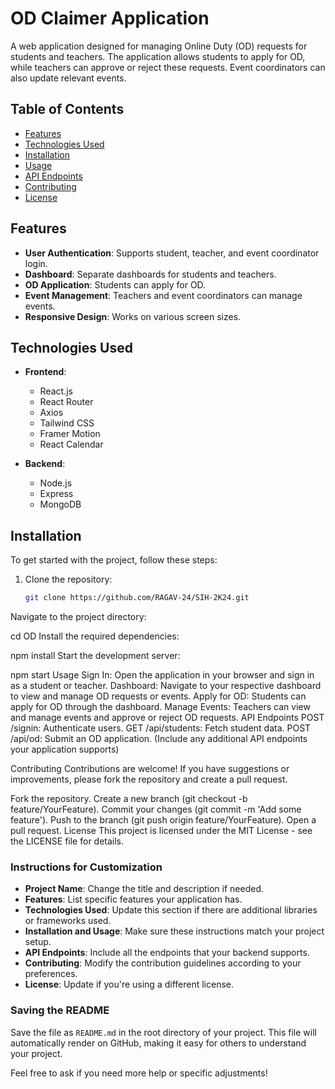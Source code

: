 # OD Claimer Application

A web application designed for managing Online Duty (OD) requests for students and teachers. The application allows students to apply for OD, while teachers can approve or reject these requests. Event coordinators can also update relevant events.

## Table of Contents

- [Features](#features)
- [Technologies Used](#technologies-used)
- [Installation](#installation)
- [Usage](#usage)
- [API Endpoints](#api-endpoints)
- [Contributing](#contributing)
- [License](#license)

## Features

- **User Authentication**: Supports student, teacher, and event coordinator login.
- **Dashboard**: Separate dashboards for students and teachers.
- **OD Application**: Students can apply for OD.
- **Event Management**: Teachers and event coordinators can manage events.
- **Responsive Design**: Works on various screen sizes.

## Technologies Used

- **Frontend**: 
  - React.js
  - React Router
  - Axios
  - Tailwind CSS
  - Framer Motion
  - React Calendar

- **Backend**:
  - Node.js
  - Express
  - MongoDB

## Installation

To get started with the project, follow these steps:

1. Clone the repository:

   ```bash
   git clone https://github.com/RAGAV-24/SIH-2K24.git
Navigate to the project directory:


cd OD
Install the required dependencies:

npm install
Start the development server:

npm start
Usage
Sign In: Open the application in your browser and sign in as a student or teacher.
Dashboard: Navigate to your respective dashboard to view and manage OD requests or events.
Apply for OD: Students can apply for OD through the dashboard.
Manage Events: Teachers can view and manage events and approve or reject OD requests.
API Endpoints
POST /signin: Authenticate users.
GET /api/students: Fetch student data.
POST /api/od: Submit an OD application.
(Include any additional API endpoints your application supports)

Contributing
Contributions are welcome! If you have suggestions or improvements, please fork the repository and create a pull request.

Fork the repository.
Create a new branch (git checkout -b feature/YourFeature).
Commit your changes (git commit -m 'Add some feature').
Push to the branch (git push origin feature/YourFeature).
Open a pull request.
License
This project is licensed under the MIT License - see the LICENSE file for details.


### Instructions for Customization

- **Project Name**: Change the title and description if needed.
- **Features**: List specific features your application has.
- **Technologies Used**: Update this section if there are additional libraries or frameworks used.
- **Installation and Usage**: Make sure these instructions match your project setup.
- **API Endpoints**: Include all the endpoints that your backend supports.
- **Contributing**: Modify the contribution guidelines according to your preferences.
- **License**: Update if you're using a different license.

### Saving the README

Save the file as `README.md` in the root directory of your project. This file will automatically render on GitHub, making it easy for others to understand your project. 

Feel free to ask if you need more help or specific adjustments!





